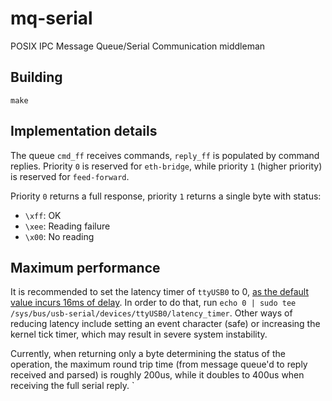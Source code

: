 # mq-serial
POSIX IPC Message Queue/Serial Communication middleman

## Building
`make`

## Implementation details
The queue `cmd_ff` receives commands, `reply_ff` is populated by command replies. Priority `0` is reserved for `eth-bridge`, while priority `1` (higher priority) is reserved for `feed-forward`.

Priority `0` returns a full response, priority `1` returns a single byte with status:
* `\xff`: OK
* `\xee`: Reading failure
* `\x00`: No reading

## Maximum performance

It is recommended to set the latency timer of `ttyUSB0` to 0, [as the default value incurs 16ms of delay](https://granitedevices.com/wiki/FTDI_Linux_USB_latency). In order to do that, run `echo 0 | sudo tee /sys/bus/usb-serial/devices/ttyUSB0/latency_timer`. Other ways of reducing latency include setting an event character (safe) or increasing the kernel tick timer, which may result in severe system instability.

Currently, when returning only a byte determining the status of the operation, the maximum round trip time (from message queue'd to reply received and parsed) is roughly 200us, while it doubles to 400us when receiving the full serial reply.
`
